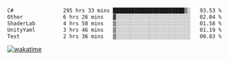 <!--START_SECTION:waka-->

```txt
C#                295 hrs 33 mins ███████████████████████▒░   93.53 %
Other             6 hrs 26 mins   ▓░░░░░░░░░░░░░░░░░░░░░░░░   02.04 %
ShaderLab         4 hrs 58 mins   ▒░░░░░░░░░░░░░░░░░░░░░░░░   01.58 %
UnityYaml         3 hrs 46 mins   ▒░░░░░░░░░░░░░░░░░░░░░░░░   01.19 %
Text              2 hrs 36 mins   ▒░░░░░░░░░░░░░░░░░░░░░░░░   00.83 %
```

<!--END_SECTION:waka-->
[![wakatime](https://wakatime.com/badge/user/6c2f442e-41b4-42e3-bc06-d5d8203ad1da.svg)](https://wakatime.com/@6c2f442e-41b4-42e3-bc06-d5d8203ad1da)

